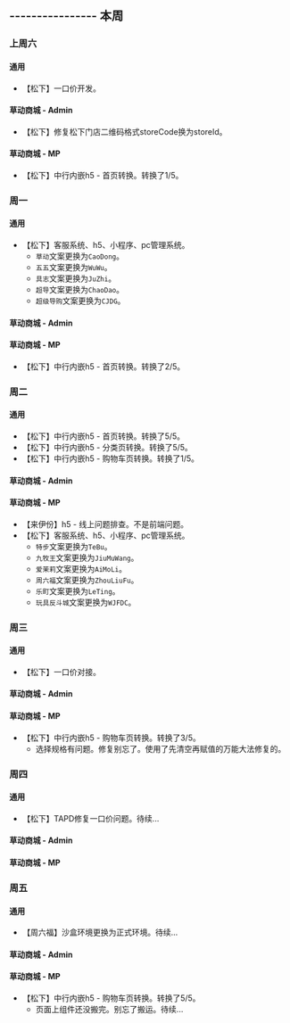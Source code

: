 ## ---------------- 本周

### 上周六
#### 通用
* 【松下】一口价开发。
#### 草动商城 - Admin
* 【松下】修复松下门店二维码格式storeCode换为storeId。
#### 草动商城 - MP
* 【松下】中行内嵌h5 - 首页转换。转换了1/5。

### 周一
#### 通用
* 【松下】客服系统、h5、小程序、pc管理系统。
  - `草动`文案更换为`CaoDong`。
  - `五五`文案更换为`WuWu`。
  - `具志`文案更换为`JuZhi`。
  - `超导`文案更换为`ChaoDao`。
  - `超级导购`文案更换为`CJDG`。
#### 草动商城 - Admin
#### 草动商城 - MP
* 【松下】中行内嵌h5 - 首页转换。转换了2/5。

### 周二
#### 通用
* 【松下】中行内嵌h5 - 首页转换。转换了5/5。
* 【松下】中行内嵌h5 - 分类页转换。转换了5/5。
* 【松下】中行内嵌h5 - 购物车页转换。转换了1/5。
#### 草动商城 - Admin
#### 草动商城 - MP
* 【来伊份】h5 - 线上问题排查。不是前端问题。
* 【松下】客服系统、h5、小程序、pc管理系统。
  - `特步`文案更换为`TeBu`。
  - `九牧王`文案更换为`JiuMuWang`。
  - `爱茉莉`文案更换为`AiMoLi`。
  - `周六福`文案更换为`ZhouLiuFu`。
  - `乐町`文案更换为`LeTing`。
  - `玩具反斗城`文案更换为`WJFDC`。

### 周三
#### 通用
* 【松下】一口价对接。
#### 草动商城 - Admin
#### 草动商城 - MP
* 【松下】中行内嵌h5 - 购物车页转换。转换了3/5。
  - 选择规格有问题。修复别忘了。使用了先清空再赋值的万能大法修复的。

### 周四
#### 通用
* 【松下】TAPD修复一口价问题。待续...
#### 草动商城 - Admin
#### 草动商城 - MP

### 周五
#### 通用
* 【周六福】沙盒环境更换为正式环境。待续...
#### 草动商城 - Admin
#### 草动商城 - MP
* 【松下】中行内嵌h5 - 购物车页转换。转换了5/5。
  - 页面上组件还没搬完。别忘了搬运。待续...
